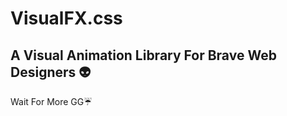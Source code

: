 # VisualFX.css 
## A Visual Animation Library For Brave Web Designers :alien:
Wait For More GG:umbrella:
